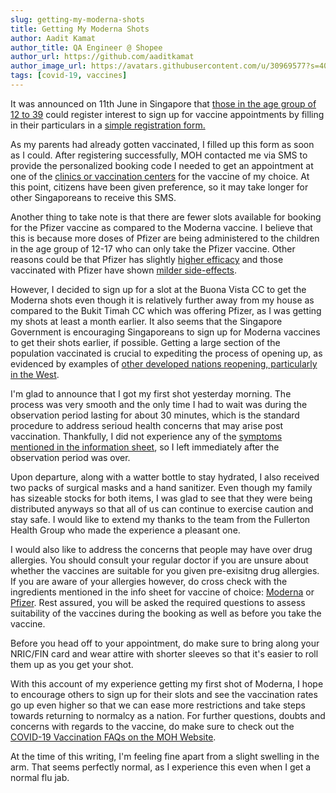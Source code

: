 ```yaml
---
slug: getting-my-moderna-shots
title: Getting My Moderna Shots
author: Aadit Kamat
author_title: QA Engineer @ Shopee
author_url: https://github.com/aaditkamat
author_image_url: https://avatars.githubusercontent.com/u/30969577?s=400&u=9558fc3557d79c88a7080034fe8c22654aca2e4d&v=4
tags: [covid-19, vaccines]
---
```


It was announced on 11th June in Singapore that [those in the age group of 
12 to 39](https://www.straitstimes.com/singapore/singaporeans-aged-12-to-39-can-book-vaccination-appointments-from-friday) 
could register interest to sign up for vaccine appointments by filling in 
their particulars in a [simple registration form.](https://preregister.vaccine.gov.sg)


As my parents had already gotten vaccinated, I filled up this form as soon 
as I could. After registering successfully, MOH contacted me via SMS to 
provide the personalized booking code I needed to get an appointment at 
one of the [clinics or vaccination centers](https://www.vaccine.gov.sg/locations-vcs) for the vaccine of my choice. At this point, citizens have 
been given preference, so it may take longer for other Singaporeans to 
receive this SMS.

Another thing to take note is that there are fewer slots available for 
booking for the Pfizer vaccine as compared to the Moderna vaccine. I 
believe that this is because more doses of Pfizer are being administered 
to the children in the age group of 12-17 who can only take the Pfizer 
vaccine. Other reasons could be that Pfizer has slightly 
[higher efficacy](https://www.statnews.com/2021/02/02/comparing-the-covid-19-vaccines-developed-by-pfizer-moderna-and-johnson-johnson/) and those vaccinated with Pfizer have shown [milder side-effects](https://www.straitstimes.com/singapore/covid-19-more-opting-for-pfizer-vaccine-despite-longer-wait-than-for-moderna).

However, I decided to sign up for a slot at the Buona Vista CC to get the 
Moderna shots even though it is relatively further away from my house as 
compared to the Bukit Timah CC which was offering Pfizer, as I was getting 
my shots at least a month earlier. It also seems that the Singapore 
Government is encouraging Singaporeans to sign up for Moderna vaccines to 
get their shots earlier, if possible. Getting a large section of the 
population vaccinated is crucial to expediting the process of opening up, 
as evidenced by examples of [other developed nations reopening, 
particularly in the West](https://www.straitstimes.com/asia/race-ahead-or-stay-cautious).

I'm glad to announce that I got my first shot yesterday morning. The process was very smooth and the only time I had to wait was during the observation period lasting for about 30 minutes, which is the standard procedure to address serioud health concerns that may arise post vaccination. 
Thankfully, I did not experience any of the [symptoms mentioned in the 
information sheet](https://www.moh.gov.sg/docs/librariesprovider5/vaccination-matter/moderna-vis-recipients-4-jun.pdf), so I left immediately after the observation period was over. 

Upon departure, along with a watter bottle to stay hydrated, I also 
received two packs of surgical masks and a hand sanitizer. Even though my 
family has sizeable stocks for both items, I was glad to see that they 
were being distributed anyways so that all of us can continue to exercise 
caution and stay safe. I would like to extend my thanks to the team from 
the Fullerton Health Group who made the experience a pleasant one.

I would also like to address the concerns that people may have over drug 
allergies. You should consult your regular doctor if you are unsure about 
whether the vaccines are suitable for you given pre-exisitng drug 
allergies. If you are aware of your allergies however, do cross check with 
the ingredients mentioned in the info sheet for vaccine of choice: 
[Moderna](https://www.moh.gov.sg/docs/librariesprovider5/vaccination-matter/moderna-vis-recipients-4-jun.pdf) or [Pfizer](https://www.moh.gov.sg/docs/librariesprovider5/vaccination-matter/pfizer-vis-recipients-4-jun.pdf). Rest assured, you will be asked the required 
questions to assess suitability of the vaccines during the booking as well 
as before you take the vaccine.

Before you head off to your appointment, do make sure to bring along your NRIC/FIN card and wear attire with shorter sleeves so that it's easier to roll them up as you get your shot.

With this account of my experience getting my first shot of Moderna, I hope to encourage others to sign up for their slots and see the vaccination rates go up even higher so that we can ease more restrictions and take steps towards returning to normalcy as a nation. For further questions, doubts and concerns with regards to the vaccine, do make sure to check out the [COVID-19 Vaccination FAQs on the MOH Website](https://www.moh.gov.sg/covid-19/vaccination/faqs).

At the time of this writing, I'm feeling fine apart from a slight swelling in the arm. That seems perfectly normal, as I experience this even when I get a normal flu jab.
